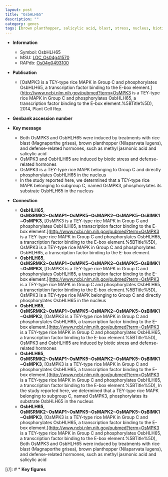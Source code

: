 ```yaml
---
layout: post
title: "OsbHLH65"
description: ""
category: genes
tags: [brown planthopper, salicylic acid, blast, stress, nucleus, biotic stress, jasmonic, jasmonic acid]
---
```


* **Information**  
    + Symbol: OsbHLH65  
    + MSU: [LOC_Os04g41570](http://rice.uga.edu/cgi-bin/ORF_infopage.cgi?orf=LOC_Os04g41570)  
    + RAPdb: [Os04g0493100](https://rapdb.dna.affrc.go.jp/locus/?name=Os04g0493100)  

* **Publication**  
    + [OsMPK3 is a TEY-type rice MAPK in Group C and phosphorylates OsbHLH65, a transcription factor binding to the E-box element.](http://www.ncbi.nlm.nih.gov/pubmed?term=OsMPK3 is a TEY-type rice MAPK in Group C and phosphorylates OsbHLH65, a transcription factor binding to the E-box element.%5BTitle%5D), 2014, Plant Cell Rep.

* **Genbank accession number**  

* **Key message**  
    + Both OsMPK3 and OsbHLH65 were induced by treatments with rice blast (Magnaporthe grisea), brown planthopper (Nilaparvata lugens), and defense-related hormones, such as methyl jasmonic acid and salicylic acid
    + OsMPK3 and OsbHLH65 are induced by biotic stress and defense-related hormones
    + OsMPK3 is a TEY-type rice MAPK belonging to Group C and directly phosphorylates OsbHLH65 in the nucleus
    + In the study reported here, we determined that a TEY-type rice MAPK belonging to subgroup C, named OsMPK3, phosphorylates its substrate OsbHLH65 in the nucleus

* **Connection**  
    + __OsbHLH65__, __OsMSRMK2~OsMAP1~OsMPK5~OsMAPK2~OsMAPK5~OsBIMK1~OsMPK3__, [OsMPK3 is a TEY-type rice MAPK in Group C and phosphorylates OsbHLH65, a transcription factor binding to the E-box element.](http://www.ncbi.nlm.nih.gov/pubmed?term=OsMPK3 is a TEY-type rice MAPK in Group C and phosphorylates OsbHLH65, a transcription factor binding to the E-box element.%5BTitle%5D), OsMPK3 is a TEY-type rice MAPK in Group C and phosphorylates OsbHLH65, a transcription factor binding to the E-box element.
    + __OsbHLH65__, __OsMSRMK2~OsMAP1~OsMPK5~OsMAPK2~OsMAPK5~OsBIMK1~OsMPK3__, [OsMPK3 is a TEY-type rice MAPK in Group C and phosphorylates OsbHLH65, a transcription factor binding to the E-box element.](http://www.ncbi.nlm.nih.gov/pubmed?term=OsMPK3 is a TEY-type rice MAPK in Group C and phosphorylates OsbHLH65, a transcription factor binding to the E-box element.%5BTitle%5D), OsMPK3 is a TEY-type rice MAPK belonging to Group C and directly phosphorylates OsbHLH65 in the nucleus
    + __OsbHLH65__, __OsMSRMK2~OsMAP1~OsMPK5~OsMAPK2~OsMAPK5~OsBIMK1~OsMPK3__, [OsMPK3 is a TEY-type rice MAPK in Group C and phosphorylates OsbHLH65, a transcription factor binding to the E-box element.](http://www.ncbi.nlm.nih.gov/pubmed?term=OsMPK3 is a TEY-type rice MAPK in Group C and phosphorylates OsbHLH65, a transcription factor binding to the E-box element.%5BTitle%5D),  OsMPK3 and OsbHLH65 are induced by biotic stress and defense-related hormones
    + __OsbHLH65__, __OsMSRMK2~OsMAP1~OsMPK5~OsMAPK2~OsMAPK5~OsBIMK1~OsMPK3__, [OsMPK3 is a TEY-type rice MAPK in Group C and phosphorylates OsbHLH65, a transcription factor binding to the E-box element.](http://www.ncbi.nlm.nih.gov/pubmed?term=OsMPK3 is a TEY-type rice MAPK in Group C and phosphorylates OsbHLH65, a transcription factor binding to the E-box element.%5BTitle%5D),  In the study reported here, we determined that a TEY-type rice MAPK belonging to subgroup C, named OsMPK3, phosphorylates its substrate OsbHLH65 in the nucleus
    + __OsbHLH65__, __OsMSRMK2~OsMAP1~OsMPK5~OsMAPK2~OsMAPK5~OsBIMK1~OsMPK3__, [OsMPK3 is a TEY-type rice MAPK in Group C and phosphorylates OsbHLH65, a transcription factor binding to the E-box element.](http://www.ncbi.nlm.nih.gov/pubmed?term=OsMPK3 is a TEY-type rice MAPK in Group C and phosphorylates OsbHLH65, a transcription factor binding to the E-box element.%5BTitle%5D),  Both OsMPK3 and OsbHLH65 were induced by treatments with rice blast (Magnaporthe grisea), brown planthopper (Nilaparvata lugens), and defense-related hormones, such as methyl jasmonic acid and salicylic acid

[//]: # * **Key figures**  


